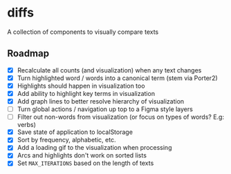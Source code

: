 # diffs
A collection of components to visually compare texts

## Roadmap

- [x] Recalculate all counts (and visualization) when any text changes
- [x] Turn highlighted word / words into a canonical term (stem via Porter2)
- [x] Highlights should happen in visualization too
- [x] Add ability to highlight key terms in visualization
- [x] Add graph lines to better resolve hierarchy of visualization
- [ ] Turn global actions / navigation up top to a Figma style layers
- [ ] Filter out non-words from visualization (or focus on types of words? E.g: verbs)
- [x] Save state of application to localStorage
- [x] Sort by frequency, alphabetic, etc.
- [x] Add a loading gif to the visualization when processing
- [x] Arcs and highlights don't work on sorted lists
- [x] Set `MAX_ITERATIONS` based on the length of texts
